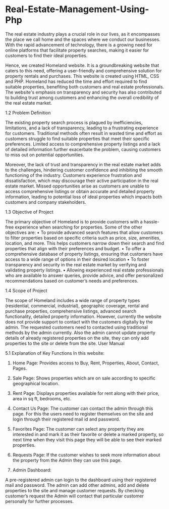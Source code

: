 # Real-Estate-Management-Using-Php
The real estate industry plays a crucial role in our lives, as it encompasses the place we call home and the spaces where we conduct our businesses. With the rapid advancement of technology, there is a growing need for online platforms that facilitate property searches, making it easier for customers to find their ideal properties.

Hence, we created Homeland website. It is a groundbreaking website that caters to this need, offering a user-friendly and comprehensive solution for property rentals and purchases. This website is created using HTML, CSS and PHP. Homeland has reduced the time and effort required to find suitable properties, benefiting both customers and real estate professionals. The website's emphasis on transparency and security has also contributed to building trust among customers and enhancing the overall credibility of the real estate market.

1.2 Problem Definition

The existing property search process is plagued by inefficiencies, limitations, and a lack of transparency, leading to a frustrating experience for customers. Traditional methods often result in wasted time and effort as customers struggle to find suitable properties that meet their specific preferences. Limited access to comprehensive property listings and a lack of detailed information further exacerbate the problem, causing customers to miss out on potential opportunities. 

Moreover, the lack of trust and transparency in the real estate market adds to the challenges, hindering customer confidence and inhibiting the smooth functioning of the industry. Customers experience frustration and dissatisfaction, which may discourage their active participation in the real estate market. Missed opportunities arise as customers are unable to access comprehensive listings or obtain accurate and detailed property information, leading to potential loss of ideal properties which impacts both customers and company stakeholders.

1.3 Objective of Project

The primary objective of Homeland is to provide customers with a hassle-free experience when searching for properties. Some of the other objectives are:
•	To provide advanced search features that allow customers to filter properties based  on specific criteria such as price, size, amenities, location, and more. This helps 
customers narrow down their search and find properties that align with their preferences and budget.
•	To offer a comprehensive database of property listings, ensuring that customers have access to a wide range of options in their desired location
•	To foster transparency and security in the real estate market by verifying and validating property listings.
•	Allowing experienced real estate professionals who are available to answer queries, provide advice, and offer personalized recommendations based on customer’s needs and preferences.


1.4 Scope of Project

The scope of Homeland includes a wide range of property types (residential, commercial, industrial), geographic coverage, rental and purchase properties, comprehensive listings, advanced search functionality, detailed property information. However, currently the website does not provide support to contact with the customers digitally by the admin. The requested customers need to contacted using traditional methods by the admin currently. Also the admin cannot update property details of already registered properties on the site, they can only add properties to the site or delete from the site.
User Manual

5.1 Explanation of Key Functions
In this website:
1.	Home Page: 
Provides access to Buy, Rent, Properties, About, Contact, Pages.

2.	Sale Page: 
Shows properties which are on sale according to specific geographical location.

3.	Rent Page:
Displays properties available for rent along with their price, area in sq ft, bedrooms, etc.

4.	Contact Us Page:
The customer can contact the admin through this page. For this the users need to register themselves on the site and login through their registered mail id and password.

5.	Favorites Page:
The customer can select any property they are interested in and mark it as their favorite or delete a marked property, so next time when they visit this page they will be able to see their marked properties.

6.	Requests Page:
If the customer wishes to seek more information about the property from the Admin they can use this page.

7.	Admin Dashboard:

A pre-registered admin can login to the dashboard using their registered mail and password. The admin can add other admins, add and delete properties to the site and manage customer requests. By checking customer’s request the Admin will contact that particular customer personally for further processes.
